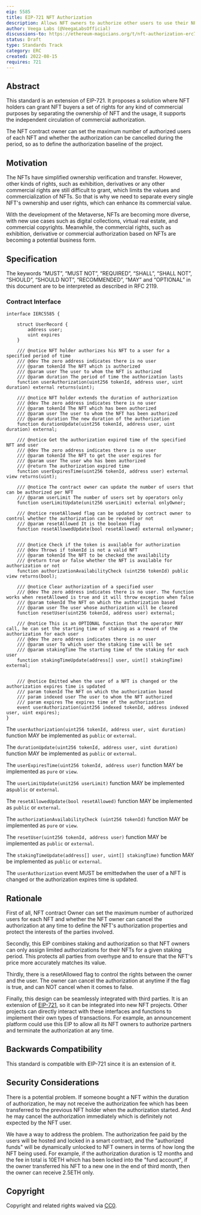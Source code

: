```yaml
---
eip: 5585
title: EIP-721 NFT Authorization
description: Allows NFT owners to authorize other users to use their NFTs.
author: Veega Labs (@VeegaLabsOfficial)
discussions-to: https://ethereum-magicians.org/t/nft-authorization-erc721-extension/10661
status: Draft
type: Standards Track
category: ERC
created: 2022-08-15
requires: 721
---
```


## Abstract

This standard is an extension of EIP-721. It proposes a solution where NFT holders can grant NFT buyers a set of rights for any kind of commercial purposes by separating the ownership of NFT and the usage, it supports the independent circulation of commercial authorization.

The NFT contract owner can set the maximum number of authorized users of each NFT and whether the authorization can be cancelled during the period, so as to define the authorization baseline of the project.

## Motivation
The NFTs have simplified ownership verification and transfer. However, other kinds of rights, such as exhibition, derivatives or any other commercial rights are still difficult to grant, which limits the values and commercialization of NFTs. So that is why we need to  separate every single NFT's ownership and user rights, which can enhance its commercial value. 

With the development of the Metaverse, NFTs are becoming more diverse, with new use cases such as digital collections, virtual real estate, and commercial copyrights. Meanwhile, the commercial rights, such as exhibition, derivative or commercial authorization based on NFTs are becoming a potential business form.  


## Specification

The keywords “MUST”, “MUST NOT”, “REQUIRED”, “SHALL”, “SHALL NOT”, “SHOULD”, “SHOULD NOT”, “RECOMMENDED”, “MAY” and “OPTIONAL” in this document are to be interpreted as described in RFC 2119.

### Contract Interface

```solidity
interface IERC5585 {
    
    struct UserRecord {
        address user;
        uint expires
    }

    /// @notice NFT holder authorizes his NFT to a user for a specified period of time
    /// @dev The zero address indicates there is no user
    /// @param tokenId The NFT which is authorized
    /// @param user The user to whom the NFT is authorized
    /// @param duration The period of time the authorization lasts
    function userAuthorization(uint256 tokenId, address user, uint duration) external returns(uint);

    /// @notice NFT holder extends the duration of authorization
    /// @dev The zero address indicates there is no user
    /// @param tokenId The NFT which has been authorized
    /// @param user The user to whom the NFT has been authorized
    /// @param duration The new duration of the authorization
    function durationUpdate(uint256 tokenId, address user, uint duration) external;

    /// @notice Get the authorization expired time of the specified NFT and user
    /// @dev The zero address indicates there is no user
    /// @param tokenId The NFT to get the user expires for
    /// @param user The user who has been authorized
    /// @return The authorization expired time
    function userExpiresTime(uint256 tokenId, address user) external view returns(uint);

    /// @notice The contract owner can update the number of users that can be authorized per NFT
    /// @param userLimit The number of users set by operators only
    function userLimitUpdate(unit256 userLimit) external onlyOwner;
  
    /// @notice resetAllowed flag can be updated by contract owner to control whether the authorization can be revoked or not 
    /// @param resetAllowed It is the boolean flag
    function resetAllowedUpdate(bool resetAllowed) external onlyowner;


    /// @notice Check if the token is available for authorization
    /// @dev Throws if tokenId is not a valid NFT
    /// @param tokenId The NFT to be checked the availability
    /// @return true or false whether the NFT is available for authorization or not
    function authorizationAvailabilityCheck (uint256 tokenId) public view returns(bool);

    /// @notice Clear authorization of a specified user
    /// @dev The zero address indicates there is no user. The function  works when resetAllowed is true and it will throw exception when false  
    /// @param tokenId The NFT on which the authorization based
    /// @param user The user whose authorization will be cleared
    function resetUser(uint256 tokenId, address user) external;

    /// @notice This is an OPTIONAL function that the operator MAY call, he can set the starting time of staking as a reward of the authorization for each user 
    /// @dev The zero address indicates there is no user
    /// @param user To which user the staking time will be set
    /// @param stakingTime The starting time of the staking for each user
    function stakingTimeUpdate(address[] user, uint[] stakingTime) external;


    /// @notice Emitted when the user of a NFT is changed or the authorization expires time is updated
    /// param tokenId The NFT on which the authorization based
    /// param indexed user The user to whom the NFT authorized
    /// param expires The expires time of the authorization
    event userAuthorization(uint256 indexed tokenId, address indexed user, uint expires);
}
```


The `userAuthorization(uint256 tokenId, address user, uint duration)` function MAY be implemented as `public` or `external`.

The `durationUpdate(uint256 tokenId, address user, uint duration)` function MAY be implemented as `public` or `external`.

The `userExpiresTime(uint256 tokenId, address user)` function MAY be implemented as `pure` or `view`.

The `userLimitUpdate(unit256 userLimit)` function MAY be implemented as`public` or `external`.

The `resetAllowedUpdate(bool resetAllowed)` function MAY be implemented as `public` or `external`.

The `authorizationAvailabilityCheck (uint256 tokenId)` function MAY be implemented as `pure` or `view`.

The `resetUser(uint256 tokenId, address user)` function MAY be implemented as `public` or `external`.

The `stakingTimeUpdate(address[] user, uint[] stakingTime)` function MAY be implemented as `public` or `external`.

The `userAuthorization` event MUST be emittedwhen the user of a NFT is changed or the authorization expires time is updated.



## Rationale

First of all, NFT contract Owner can set the maximum number of authorized users for each NFT and whether the NFT owner can cancel the authorization at any time to define the NFT's authorization properties and protect the interests of the parties involved.

Secondly, this EIP combines staking and authorization so that NFT owners can only assign limited authorizations for their NFTs for a given staking period. This protects all parties from overhype and to ensure that the NFT's price more accurately matches its value.

Thirdly, there is a resetAllowed flag to control the rights between the owner and the user. The owner can cancel the authorization at anytime if the flag is true, and can NOT cancel when it comes to false.

Finally, this design can be seamlessly integrated with third parties. It is an extension of [EIP-721](./eip-721.md), so it can be integrated into new NFT projects. Other projects can directly interact with these interfaces and functions to implement their own types of transactions. For example, an announcement platform could use this EIP to allow all its NFT owners to authorize partners and terminate the authorization at any time.

## Backwards Compatibility

This standard is compatible with EIP-721 since it is an extension of it.

## Security Considerations

There is a potential problem. If someone bought a NFT within the duration of authorization, he may not receive the authorization fee which has been transferred to the previous NFT holder when the authorization started. And he may cancel the authorization immediately which is definitely not expected by the NFT user.

We have a way to address the problem. The authorization fee paid by the users will be hosted and locked in a smart contract, and the "authorized funds" will be dynamically unlocked to NFT owners in terms of how long the NFT being used. For example, if the authorization duration is 12 months and the fee in total is 10ETH which has been locked into the "fund account", if the owner transferred his NFT to a new one in the end of third month, then the owner can receive 2.5ETH only.

## Copyright

Copyright and related rights waived via [CC0](../LICENSE.md).
